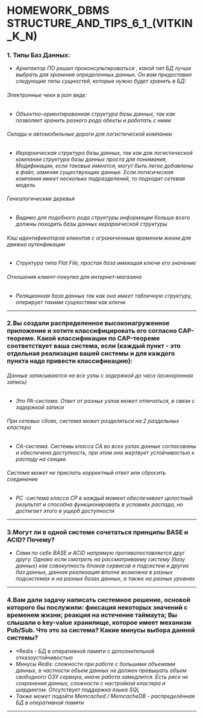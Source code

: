 # HOMEWORK_DBMS STRUCTURE_AND_TIPS_6_1_(VITKIN_K_N)

### 1. Типы Баз Данных:
- *Архитектор ПО решил проконсультироваться , какой тип БД лучше выбрать для хранения определенных данных. Он вам предоставил следующие типы сущностей, которые нужно будет хранить в БД:*
###### *Электронные чеки в json виде:*
- *Объектно-ориентированная структура базы данных, так как позволяет хранить разного рода обекты и работать с ними*
###### *Склады и автомобильные дороги для логистической компании*
- *Иерархическая структура базы данных, так как для логистической компании структура базы данных проста для понимания, Модификации, если таковые имеются, могут быть легко добавлены в файл, заменяя существующие данные. Если логисическая компания имеет несколько подразделений, то подходит сетевая модель*
###### *Генеалогические деревья*
- *Видимо для подобного рода структуры информации больше всего должны походить базы данных иерархической структуры*
###### *Кэш идентификаторов клиентов с ограниченным временем жизни для движка аутенфикации*
- *Структура типа Flat File, простая база имеющая ключи его значение*
###### *Отношения клиент-покупка для интернет-магазина*
- *Реляционная база данных так как она имеет табличную структуру, оперирует такими сущностями как ключи*


___
### 2.Вы создали распределенное высоконагруженное приложение и хотите классифицировать его согласно CAP-теореме. Какой классификации по CAP-теореме соответствует ваша система, если (каждый пункт - это отдельная реализация вашей системы и для каждого пункта надо привести классификацию): 
###### *Данные записываются на все узлы с задержкой до часа (асинхронная запись)*
- *Это PA-система. Ответ от разных узлов может отличаться, в связи с задержкой записи*
###### *При сетевых сбоях, система может разделиться на 2 раздельных кластера*
- *CA-система. Системы класса CA во всех узлах данные согласованы и обеспечена доступность, при этом она жертвует устойчивостью к распаду на секции.*
###### *Система может не прислать корректный ответ или сбросить соединение*
- *PC -система класса CP в каждый момент обеспечивает целостный результат и способна функционировать в условиях распада, но достигает этого в ущерб доступности*
___


### 3.Могут ли в одной системе сочетаться принципы BASE и ACID? Почему?
- *Сами по себе BASE и ACID напрямую противопоставляется друг другу. Однако если смотреть на рассматриваему систему (базу данных) как совокупность блоков сервисов и подсистем и других баз данных, данная реализация вполне возможна в разных подсистемах и на разных базах данных, а также на разных уровнях*


___
### 4.Вам дали задачу написать системное решение, основой которого бы послужили: фиксация некоторых значений с временем жизни; реакция на истечение таймаута; Вы слышали о key-value хранилище, которое имеет механизм Pub/Sub. Что это за система? Какие минусы выбора данной системы?
- *Redis - БД в оперативной памяти с дополнительной отказоустойчивостью
- *Минусы Redis: сложности при работе с большими объемами данных, в частности объем данных не должен превышать объем свободного ОЗУ сервера, иначе работа замедлится. Есть риск не сохранения данных, сложности с настройкой кластера и шардингом. Отсутствует поддержка языка SQL*
- *Также может подойти Memcached / MemcacheDB - распределённая БД в оперативной памяти*


___